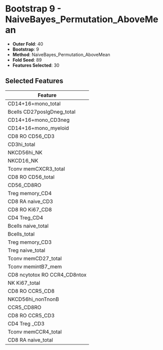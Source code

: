 # Bootstrap 9 - NaiveBayes_Permutation_AboveMean

- **Outer Fold**: 40
- **Bootstrap**: 9
- **Method**: NaiveBayes_Permutation_AboveMean
- **Fold Seed**: 89
- **Features Selected**: 30

## Selected Features

| Feature |
|---------|
| CD14+16+mono_total |
| Bcells CD27posIgDneg_total |
| CD14+16+mono_CD3neg |
| CD14+16+mono_myeloid |
| CD8 RO CD56_CD3 |
| CD3hi_total |
| NKCD56hi_NK |
| NKCD16_NK |
| Tconv memCXCR3_total |
| CD8 RO CD56_total |
| CD56_CD8RO |
| Treg memory_CD4 |
| CD8 RA naive_CD3 |
| CD8 RO Ki67_CD8 |
| CD4 Treg_CD4 |
| Bcells naive_total |
| Bcells_total |
| Treg memory_CD3 |
| Treg naive_total |
| Tconv memCD27_total |
| Tconv memintB7_mem |
| CD8 ncytotox RO CCR4_CD8ntox |
| NK Ki67_total |
| CD8 RO CCR5_CD8 |
| NKCD56hi_nonTnonB |
| CCR5_CD8RO |
| CD8 RO CCR5_CD3 |
| CD4 Treg _CD3 |
| Tconv memCCR4_total |
| CD8 RA naive_total |
